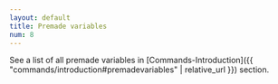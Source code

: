 ```yaml
---
layout: default
title: Premade variables
num: 8
---
```


See a list of all premade variables in [Commands-Introduction]({{ "commands/introduction#premadevariables" | relative_url }}) section.


